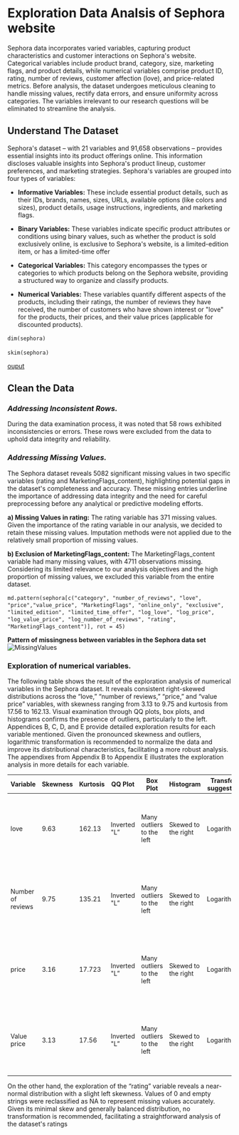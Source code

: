 # Exploration Data Analsis of Sephora website

Sephora data incorporates varied variables, capturing product characteristics and customer interactions on Sephora's website. Categorical variables include product brand, category, size, marketing flags, and product details, while numerical variables comprise product ID, rating, number of reviews, customer affection (love), and price-related metrics. Before analysis, the dataset undergoes meticulous cleaning to handle missing values, rectify data errors, and ensure uniformity across categories. The variables irrelevant to our research questions will be eliminated to streamline the analysis. 

## Understand The Dataset

Sephora's dataset – with 21 variables and 91,658 observations – provides essential insights into its product offerings online. This information discloses valuable insights into Sephora's product lineup, customer preferences, and marketing strategies. Sephora's variables are grouped into four types of variables:

-   **Informative Variables:** These include essential product details, such as their IDs, brands, names, sizes, URLs, available options (like colors and sizes), product details, usage instructions, ingredients, and marketing flags. 

-   **Binary Variables:** These variables indicate specific product attributes or conditions using binary values, such as whether the product is sold exclusively online, is exclusive to Sephora's website, is a limited-edition item, or has a limited-time offer

-   **Categorical Variables:** This category encompasses the types or categories to which products belong on the Sephora website, providing a structured way to organize and classify products.

-   **Numerical Variables:** These variables quantify different aspects of the products, including their ratings, the number of reviews they have received, the number of customers who have shown interest or "love" for the products, their prices, and their value prices (applicable for discounted products).

```{r}
dim(sephora)

skim(sephora)
```
[ouput](https://github.com/eguzmanleano30/Exploration_Data_Analisis/blob/main/EDA/ExplorationData.png)

## Clean the Data 

### _Addressing Inconsistent Rows._  

During the data examination process, it was noted that 58 rows exhibited inconsistencies or errors. These rows were excluded from the data to uphold data integrity and reliability. 

### _Addressing Missing Values._ 

The Sephora dataset reveals 5082 significant missing values in two specific variables (rating and MarketingFlags_content), highlighting potential gaps in the dataset's completeness and accuracy. These missing entries underline the importance of addressing data integrity and the need for careful preprocessing before any analytical or predictive modeling efforts. 

**a)  Missing Values in rating:** The rating variable has 371 missing values. Given the importance of the rating variable in our analysis, we decided to retain these missing values. Imputation methods were not applied due to the relatively small proportion of missing values. 

**b)  Exclusion of MarketingFlags_content:** The MarketingFlags_content variable had many missing values, with 4711 observations missing. Considering its limited relevance to our analysis objectives and the high proportion of missing values, we excluded this variable from the entire dataset. 

```{r}
md.pattern(sephora[c("category", "number_of_reviews", "love", "price","value_price", "MarketingFlags", "online_only", "exclusive", "limited_edition", "limited_time_offer", "log_love", "log_price", "log_value_price", "log_number_of_reviews", "rating", "MarketingFlags_content")], rot = 45)
```

**Pattern of missingness between variables in the Sephora data set**
![MissingValues](https://github.com/eguzmanleano30/Exploration_Data_Analisis/assets/172155030/5a49fd44-792e-403f-bb60-360ed5804c0d)


### Exploration of numerical variables.  

The following table shows the result of the exploration analysis of numerical variables in the Sephora dataset. It reveals consistent right-skewed distributions across the “love,” “number of reviews,” “price,” and “value price” variables, with skewness ranging from 3.13 to 9.75 and kurtosis from 17.56 to 162.13. Visual examination through QQ plots, box plots, and histograms confirms the presence of outliers, particularly to the left. Appendices B, C, D, and E provide detailed exploration results for each variable mentioned. Given the pronounced skewness and outliers, logarithmic transformation is recommended to normalize the data and improve its distributional characteristics, facilitating a more robust analysis. The appendixes from Appendix B to Appendix E illustrates the exploration analysis in more details for each variable. 





| Variable          | Skewness | Kurtosis | QQ Plot      | Box Plot                  | Histogram           | Transfor. suggestion | Output and code   |
| ----------------- | -------- | -------- | ------------ | ------------------------- | ------------------- | -------------------- |------------------ |
| love              | 9.63     | 162.13   | Inverted "L” | Many outliers to the left | Skewed to the right | Logarithmic          | ![Appendice B](EDA/PDF/exploration_love_variable.pdf)   |
| Number of reviews | 9.75     | 135.21   | Inverted "L” | Many outliers to the left | Skewed to the right | Logarithmic          | ![Appendice C](EDA/PDF/exploration_price_variable.pdf)   |
| price             | 3.16     | 17.723   | Inverted "L” | Many outliers to the left | Skewed to the right | Logarithmic          |   ![Appendice D](EDA/PDF/exploration_value_price_variable.pdf)    |
| Value price       | 3.13     | 17.56    | Inverted "L” | Many outliers to the left | Skewed to the right | Logarithmic          |   ![Appendice E](EDA/PDF/exploration_number_of_reviews_variable.pdf)   |

On the other hand, the exploration of the “rating” variable reveals a near-normal distribution with a slight left skewness. Values of 0 and empty strings were reclassified as NA to represent missing values accurately. Given its minimal skew and generally balanced distribution, no transformation is recommended, facilitating a straightforward analysis of the dataset's ratings 



 

 

 












